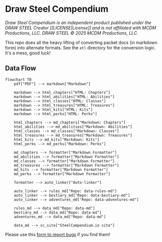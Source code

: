 # Draw Steel Compendium

_Draw Steel Compendium is an independent product published under the DRAW STEEL Creator [[LICENSE|License]] and is not affiliated with MCDM Productions, LLC. DRAW STEEL © 2025 MCDM Productions, LLC._

This repo does all the heavy lifting of converting packet docs (in markdown form) into alternate formats.  See the `etl`
directory for the conversion logic.  It's a mess, good luck!

## Data Flow

```mermaid
flowchart TB
    pdf["PDF"] --> markdown["Markdown"]
    
    markdown --> html_chapters["HTML: Chapters"]
    markdown --> html_abilities["HTML: Abilities"]
    markdown --> html_classes["HTML: Classes"]
    markdown --> html_treasures["HTML: Treasures"]
    markdown --> html_kits["HTML: Kits"]
    markdown --> html_perks["HTML: Perks"]
    
    html_chapters --> md_chapters["Markdown: Chapters"]
    html_abilities --> md_abilities["Markdown: Abilities"]
    html_classes --> md_classes["Markdown: Classes"]
    html_treasures --> md_treasures["Markdown: Treasures"]
    html_kits --> md_kits["Markdown: Kits"]
    html_perks --> md_perks["Markdown: Perks"]
    
    md_chapters --> formatter["Markdown Formatter"]
    md_abilities --> formatter["Markdown Formatter"]
    md_classes --> formatter["Markdown Formatter"]
    md_treasures --> formatter["Markdown Formatter"]
    md_kits --> formatter["Markdown Formatter"]
    md_perks --> formatter["Markdown Formatter"]
    
    formatter --> auto_linker["Auto-linker"]
    
    auto_linker --> rules_md["Repo: data-rules-md"]
    auto_linker --> bestiary_md["Repo: data-bestiary-md"]
    auto_linker --> adventures_md["Repo: data-adventures-md"]
    
    rules_md --> data_md["Repo: data-md"]
    bestiary_md --> data_md["Repo: data-md"]
    adventures_md --> data_md["Repo: data-md"]

    data_md --> sc_site["SteelCompendium.io site"]
```

Please use this [form to report bugs](https://docs.google.com/forms/d/e/1FAIpQLSc6m-pZ0NLt2EArE-Tcxr-XbAPMyhu40ANHJKtyRvvwBd2LSw/viewform?usp=sharing&ouid=105036387964900154878) if you find them!